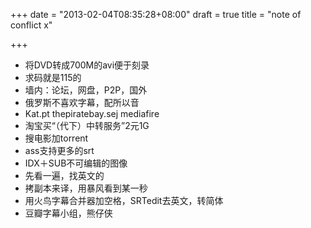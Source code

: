 +++
date = "2013-02-04T08:35:28+08:00"
draft = true
title = "note of conflict x"

+++



* 将DVD转成700M的avi便于刻录
* 求码就是115的
* 墙内：论坛，网盘，P2P，国外
* 俄罗斯不喜欢字幕，配所以音
* Kat.pt thepiratebay.sej mediafire
* 淘宝买“（代下）中转服务”2元1G
* 搜电影加torrent
* ass支持更多的srt
* IDX＋SUB不可编辑的图像
* 先看一遍，找英文的
* 拷副本来译，用暴风看到某一秒
* 用火鸟字幕合并器加空格，SRTedit去英文，转简体
* 豆瓣字幕小组，熊仔侠